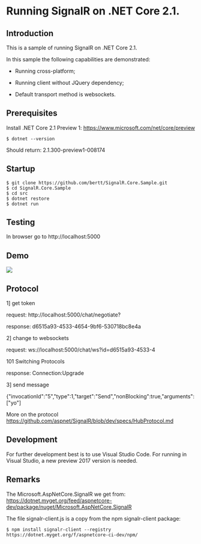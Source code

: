 # Running SignalR on .NET Core 2.1.

## Introduction

This is a sample of running SignalR on .NET Core 2.1.

In this sample the following capabilities are demonstrated:

- Running cross-platform;

- Running client without JQuery dependency;

- Default transport method is websockets.

## Prerequisites 

Install .NET Core 2.1 Preview 1: https://www.microsoft.com/net/core/preview

```
$ dotnet --version
```

Should return: 2.1.300-preview1-008174

## Startup

```
$ git clone https://github.com/bertt/SignalR.Core.Sample.git
$ cd SignalR.Core.Sample
$ cd src
$ dotnet restore
$ dotnet run
```

## Testing 

In browser go to http://localhost:5000

## Demo 

<img src = "signalr_core.gif"/>

## Protocol

1] get token

request: http://localhost:5000/chat/negotiate?

response: d6515a93-4533-4654-9bf6-530718bc8e4a

2] change to websockets

request: ws://localhost:5000/chat/ws?id=d6515a93-4533-4

101 Switching Protocols

response: Connection:Upgrade

3] send message

{"invocationId":"5","type":1,"target":"Send","nonBlocking":true,"arguments":["yo"]

More on the protocol https://github.com/aspnet/SignalR/blob/dev/specs/HubProtocol.md

## Development

For further development best is to use Visual Studio Code. For running in Visual Studio, a new preview 2017 version is needed.

## Remarks

The Microsoft.AspNetCore.SignalR we get from: https://dotnet.myget.org/feed/aspnetcore-dev/package/nuget/Microsoft.AspNetCore.SignalR

The file signalr-client.js is a copy from the npm signalr-client package:

```
$ npm install signalr-client --registry https://dotnet.myget.org/f/aspnetcore-ci-dev/npm/
```
